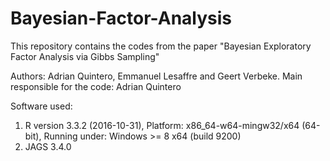 # Bayesian-Factor-Analysis
This repository contains the codes from the paper "Bayesian Exploratory Factor Analysis via Gibbs Sampling"

Authors: Adrian Quintero, Emmanuel Lesaffre and Geert Verbeke.
Main responsible for the code: Adrian Quintero

Software used:
1. R version 3.3.2 (2016-10-31), Platform: x86_64-w64-mingw32/x64 (64-bit), Running under: Windows >= 8 x64 (build 9200)
2. JAGS 3.4.0
